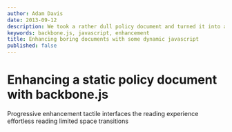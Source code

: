 ```yaml
---
author: Adam Davis
date: 2013-09-12
description: We took a rather dull policy document and turned it into a more engaging User Experience using javascript.
keywords: backbone.js, javascript, enhancement
title: Enhancing boring documents with some dynamic javascript
published: false
---
```


Enhancing a static policy	document with backbone.js
===================================================

Progressive enhancement
tactile interfaces
the reading experience
effortless reading
limited space
transitions
